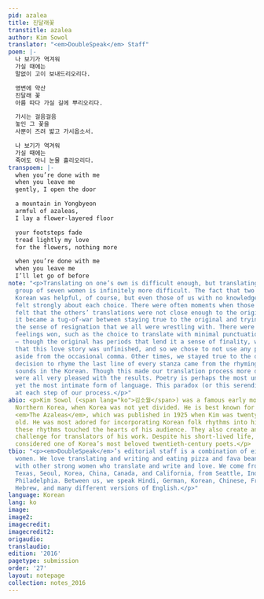 ```yaml
---
pid: azalea
title: 진달래꽃
transtitle: azalea
author: Kim Sowol
translator: "<em>DoubleSpeak</em> Staff"
poem: |-
  나 보기가 역겨워
  가실 때에는
  말없이 고이 보내드리오리다.

  영변에 약산
  진달래 꽃
  아름 따다 가실 길에 뿌리오리다.

  가시는 걸음걸음
  놓인 그 꽃을
  사뿐이 즈려 밟고 가시옵소서.

  나 보기가 역겨워
  가실 때에는
  죽어도 아니 눈물 흘리오리다.
transpoem: |-
  when you’re done with me
  when you leave me
  gently, I open the door

  a mountain in Yongbyeon
  armful of azaleas,
  I lay a flower-layered floor

  your footsteps fade
  tread lightly my love
  for the flowers, nothing more

  when you’re done with me
  when you leave me
  I’ll let go of before
note: "<p>Translating on one’s own is difficult enough, but translating as a diverse
  group of seven women is infinitely more difficult. The fact that two of us speak
  Korean was helpful, of course, but even those of us with no knowledge of the language
  felt strongly about each choice. There were often moments when those who spoke Korean
  felt that the others’ translations were not close enough to the original, and so
  it became a tug-of-war between staying true to the original and trying to convey
  the sense of resignation that we all were wrestling with. There were times when
  feelings won, such as the choice to translate with minimal punctuation or capitalization
  — though the original has periods that lend it a sense of finality, we all felt
  that this love story was unfinished, and so we chose to not use any punctuation
  aside from the occasional comma. Other times, we stayed true to the original. Our
  decision to rhyme the last line of every stanza came from the rhyming and melodic
  sounds in the Korean. Though this made our translation process more difficult, we
  were all very pleased with the results. Poetry is perhaps the most universal and
  yet the most intimate form of language. This paradox (or this serendipity) emerged
  at each step of our process.</p>"
abio: <p>Kim Sowol (<span lang="ko">김소월</span>) was a famous early modern poet from
  Northern Korea, when Korea was not yet divided. He is best known for his collection
  <em>The Azaleas</em>, which was published in 1925 when Kim was twenty-five years
  old. He was most adored for incorporating Korean folk rhythms into his poetry, as
  these rhythms touched the hearts of his audience. They also create an additional
  challenge for translators of his work. Despite his short-lived life, Kim Sowol is
  considered one of Korea’s most beloved twentieth-century poets.</p>
tbio: "<p><em>DoubleSpeak</em>’s editorial staff is a combination of eight strong
  women. We love translating and writing and eating pizza and fava beans and being
  with other strong women who translate and write and love. We come from College Station,
  Texas, Seoul, Korea, China, Canada, and California, from Seattle, India, and from
  Philadelphia. Between us, we speak Hindi, German, Korean, Chinese, French, Spanish,
  Hebrew, and many different versions of English.</p>"
language: Korean
lang: ko
image:
image2:
imagecredit:
imagecredit2:
origaudio:
translaudio:
edition: '2016'
pagetype: submission
order: '27'
layout: notepage
collection: notes_2016
---
```

